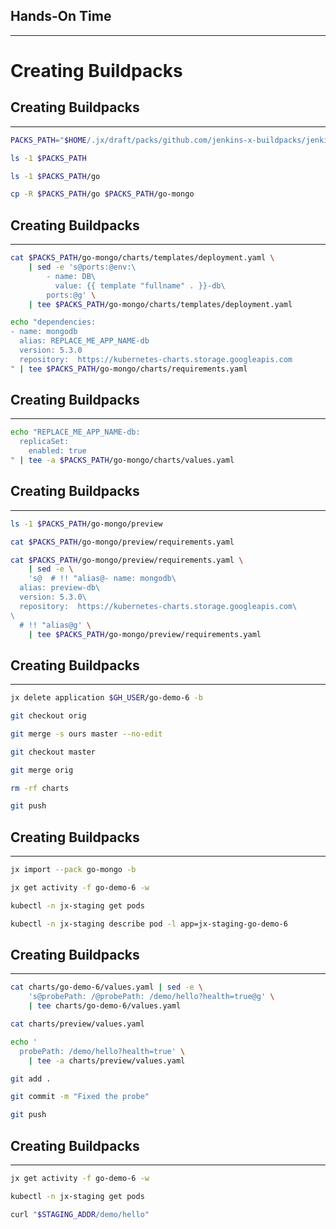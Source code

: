 ## Hands-On Time

---

# Creating Buildpacks


## Creating Buildpacks

---

```bash
PACKS_PATH="$HOME/.jx/draft/packs/github.com/jenkins-x-buildpacks/jenkins-x-kubernetes/packs"

ls -1 $PACKS_PATH

ls -1 $PACKS_PATH/go

cp -R $PACKS_PATH/go $PACKS_PATH/go-mongo
```


## Creating Buildpacks

---

```bash
cat $PACKS_PATH/go-mongo/charts/templates/deployment.yaml \
    | sed -e 's@ports:@env:\
        - name: DB\
          value: {{ template "fullname" . }}-db\
        ports:@g' \
    | tee $PACKS_PATH/go-mongo/charts/templates/deployment.yaml

echo "dependencies:
- name: mongodb
  alias: REPLACE_ME_APP_NAME-db
  version: 5.3.0
  repository:  https://kubernetes-charts.storage.googleapis.com
" | tee $PACKS_PATH/go-mongo/charts/requirements.yaml
```


## Creating Buildpacks

---

```bash
echo "REPLACE_ME_APP_NAME-db:
  replicaSet:
    enabled: true
" | tee -a $PACKS_PATH/go-mongo/charts/values.yaml
```


## Creating Buildpacks

---

```bash
ls -1 $PACKS_PATH/go-mongo/preview

cat $PACKS_PATH/go-mongo/preview/requirements.yaml

cat $PACKS_PATH/go-mongo/preview/requirements.yaml \
    | sed -e \
    's@  # !! "alias@- name: mongodb\
  alias: preview-db\
  version: 5.3.0\
  repository:  https://kubernetes-charts.storage.googleapis.com\
\
  # !! "alias@g' \
    | tee $PACKS_PATH/go-mongo/preview/requirements.yaml
```


## Creating Buildpacks

---

```bash
jx delete application $GH_USER/go-demo-6 -b

git checkout orig

git merge -s ours master --no-edit

git checkout master

git merge orig

rm -rf charts

git push
```


## Creating Buildpacks

---

```bash
jx import --pack go-mongo -b

jx get activity -f go-demo-6 -w

kubectl -n jx-staging get pods

kubectl -n jx-staging describe pod -l app=jx-staging-go-demo-6
```


## Creating Buildpacks

---

```bash
cat charts/go-demo-6/values.yaml | sed -e \
    's@probePath: /@probePath: /demo/hello?health=true@g' \
    | tee charts/go-demo-6/values.yaml

cat charts/preview/values.yaml

echo '
  probePath: /demo/hello?health=true' \
    | tee -a charts/preview/values.yaml

git add .

git commit -m "Fixed the probe"

git push
```


## Creating Buildpacks

---

```bash
jx get activity -f go-demo-6 -w

kubectl -n jx-staging get pods

curl "$STAGING_ADDR/demo/hello"
```
